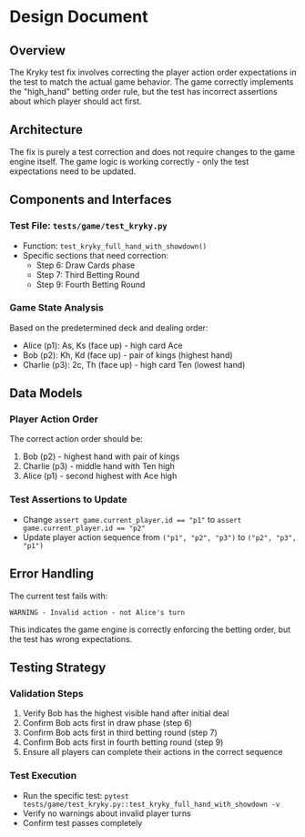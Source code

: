 # Design Document

## Overview

The Kryky test fix involves correcting the player action order expectations in the test to match the actual game behavior. The game correctly implements the "high_hand" betting order rule, but the test has incorrect assertions about which player should act first.

## Architecture

The fix is purely a test correction and does not require changes to the game engine itself. The game logic is working correctly - only the test expectations need to be updated.

## Components and Interfaces

### Test File: `tests/game/test_kryky.py`
- Function: `test_kryky_full_hand_with_showdown()`
- Specific sections that need correction:
  - Step 6: Draw Cards phase
  - Step 7: Third Betting Round  
  - Step 9: Fourth Betting Round

### Game State Analysis
Based on the predetermined deck and dealing order:
- Alice (p1): As, Ks (face up) - high card Ace
- Bob (p2): Kh, Kd (face up) - pair of kings (highest hand)
- Charlie (p3): 2c, Th (face up) - high card Ten (lowest hand)

## Data Models

### Player Action Order
The correct action order should be:
1. Bob (p2) - highest hand with pair of kings
2. Charlie (p3) - middle hand with Ten high
3. Alice (p1) - second highest with Ace high

### Test Assertions to Update
- Change `assert game.current_player.id == "p1"` to `assert game.current_player.id == "p2"`
- Update player action sequence from `("p1", "p2", "p3")` to `("p2", "p3", "p1")`

## Error Handling

The current test fails with:
```
WARNING - Invalid action - not Alice's turn
```

This indicates the game engine is correctly enforcing the betting order, but the test has wrong expectations.

## Testing Strategy

### Validation Steps
1. Verify Bob has the highest visible hand after initial deal
2. Confirm Bob acts first in draw phase (step 6)
3. Confirm Bob acts first in third betting round (step 7)
4. Confirm Bob acts first in fourth betting round (step 9)
5. Ensure all players can complete their actions in the correct sequence

### Test Execution
- Run the specific test: `pytest tests/game/test_kryky.py::test_kryky_full_hand_with_showdown -v`
- Verify no warnings about invalid player turns
- Confirm test passes completely